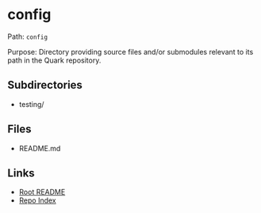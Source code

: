 # config

Path: `config`

Purpose: Directory providing source files and/or submodules relevant to its path in the Quark repository.

## Subdirectories
- testing/

## Files
- README.md

## Links
- [Root README](README.md)
- [Repo Index](repo_index.json)
